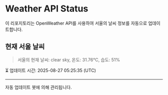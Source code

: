 
# Weather API Status

이 리포지토리는 OpenWeather API를 사용하여 서울의 날씨 정보를 자동으로 업데이트합니다.

## 현재 서울 날씨
> 서울의 현재 날씨: clear sky, 온도: 31.76°C, 습도: 51%

⏳ 업데이트 시간: 2025-08-27 05:25:35 (UTC)

---
자동 업데이트 봇에 의해 관리됩니다.

